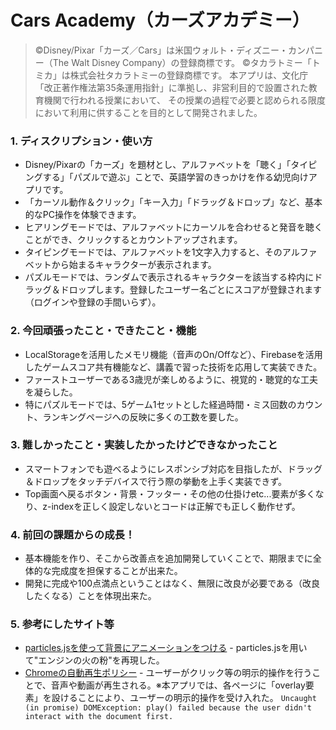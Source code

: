 
# Cars Academy（カーズアカデミー）
> ©Disney/Pixar「カーズ／Cars」は米国ウォルト・ディズニー・カンパニー（The Walt Disney Company）の登録商標です。
©︎タカラトミー「トミカ」は株式会社タカラトミーの登録商標です。
本アプリは、文化庁「改正著作権法第35条運用指針」に準拠し、非営利目的で設置された教育機関で行われる授業において、
その授業の過程で必要と認められる限度において利用に供することを目的として開発されました。

### 1. ディスクリプション・使い方

- Disney/Pixarの「カーズ」を題材とし、アルファベットを「聴く」「タイピングする」「パズルで遊ぶ」ことで、英語学習のきっかけを作る幼児向けアプリです。
- 「カーソル動作＆クリック」「キー入力」「ドラッグ＆ドロップ」など、基本的なPC操作を体験できます。
- ヒアリングモードでは、アルファベットにカーソルを合わせると発音を聴くことができ、クリックするとカウントアップされます。
- タイピングモードでは、アルファベットを1文字入力すると、そのアルファベットから始まるキャラクターが表示されます。
- パズルモードでは、ランダムで表示されるキャラクターを該当する枠内にドラッグ＆ドロップします。登録したユーザー名ごとにスコアが登録されます（ログインや登録の手間いらず）。

### 2. 今回頑張ったこと・できたこと・機能

- LocalStorageを活用したメモリ機能（音声のOn/Offなど）、Firebaseを活用したゲームスコア共有機能など、講義で習った技術を応用して実装できた。
- ファーストユーザーである3歳児が楽しめるように、視覚的・聴覚的な工夫を凝らした。
- 特にパズルモードでは、5ゲーム1セットとした経過時間・ミス回数のカウント、ランキングページへの反映に多くの工数を要した。

### 3. 難しかったこと・実装したかったけどできなかったこと

- スマートフォンでも遊べるようにレスポンシブ対応を目指したが、ドラッグ＆ドロップをタッチデバイスで行う際の挙動を上手く実装できず。
- Top画面へ戻るボタン・背景・フッター・その他の仕掛けetc...要素が多くなり、z-indexを正しく設定しないとコードは正解でも正しく動作せず。

### 4. 前回の課題からの成長！

- 基本機能を作り、そこから改善点を追加開発していくことで、期限までに全体的な完成度を担保することが出来た。
- 開発に完成や100点満点ということはなく、無限に改良が必要である（改良したくなる）ことを体現出来た。

### 5. 参考にしたサイト等

- [particles.jsを使って背景にアニメーションをつける](https://qiita.com/abcdol13/items/0825a960fccb04de627f) - particles.jsを用いて"エンジンの火の粉"を再現した。
- [Chromeの自動再生ポリシー](https://developer.chrome.com/blog/autoplay?hl=ja) - ユーザーがクリック等の明示的操作を行うことで、音声や動画が再生される。※本アプリでは、各ページに「overlay要素」を設けることにより、ユーザーの明示的操作を受け入れた。
`Uncaught (in promise) DOMException: play() failed because the user didn't interact with the document first.`